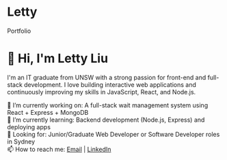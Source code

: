 # Letty
Portfolio
# 👋 Hi, I'm Letty Liu

I'm an IT graduate from UNSW with a strong passion for front-end and full-stack development. I love building interactive web applications and continuously improving my skills in JavaScript, React, and Node.js.

🔭 I’m currently working on: A full-stack wait management system using React + Express + MongoDB  
🌱 I’m currently learning: Backend development (Node.js, Express) and deploying apps  
💼 Looking for: Junior/Graduate Web Developer or Software Developer roles in Sydney  
📫 How to reach me: [Email](mailto:lxt9807@gmail.com) | [LinkedIn](https://www.linkedin.com/in/xingtong-letty-liu-0a2a33258/)  
